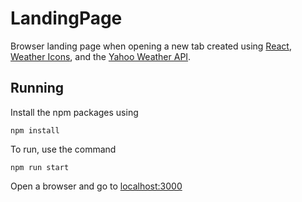 # LandingPage
Browser landing page when opening a new tab created using [React](https://github.com/facebookincubator/create-react-app), [Weather Icons](https://erikflowers.github.io/weather-icons/), and the [Yahoo Weather API](https://developer.yahoo.com/weather/).

## Running
Install the npm packages using 
```
npm install
```

To run, use the command
```
npm run start
```

Open a browser and go to [localhost:3000](http://localhost:3000)